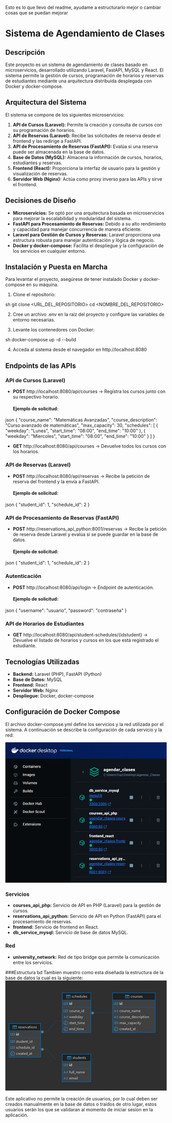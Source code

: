 Esto es lo que llevo del readme, ayudame a estructurarlo mejor o cambiar cosas que se puedan mejorar
# Sistema de Agendamiento de Clases

## Descripción
Este proyecto es un sistema de agendamiento de clases basado en microservicios, desarrollado utilizando Laravel, FastAPI, MySQL y React. El sistema permite la gestión de cursos, programación de horarios y reservas de estudiantes mediante una arquitectura distribuida desplegada con Docker y docker-compose.

## Arquitectura del Sistema
El sistema se compone de los siguientes microservicios:

1. **API de Cursos (Laravel):** Permite la creación y consulta de cursos con su programación de horarios.
2. **API de Reservas (Laravel):** Recibe las solicitudes de reserva desde el frontend y las redirige a FastAPI.
3. **API de Procesamiento de Reservas (FastAPI):** Evalúa si una reserva puede ser almacenada en la base de datos.
4. **Base de Datos (MySQL):** Almacena la información de cursos, horarios, estudiantes y reservas.
5. **Frontend (React):** Proporciona la interfaz de usuario para la gestión y visualización de reservas.
6. **Servidor Web (Nginx):** Actúa como proxy inverso para las APIs y sirve el frontend.

## Decisiones de Diseño
- **Microservicios:** Se optó por una arquitectura basada en microservicios para mejorar la escalabilidad y modularidad del sistema.
- **FastAPI para Procesamiento de Reservas:** Debido a su alto rendimiento y capacidad para manejar concurrencia de manera eficiente.
- **Laravel para Gestión de Cursos y Reservas:** Laravel proporciona una estructura robusta para manejar autenticación y lógica de negocio.
- **Docker y docker-compose:** Facilita el despliegue y la configuración de los servicios en cualquier entorno.

## Instalación y Puesta en Marcha
Para levantar el proyecto, asegúrese de tener instalado Docker y docker-compose en su máquina.

1. Clone el repositorio:
   
sh
   git clone <URL_DEL_REPOSITORIO>
   cd <NOMBRE_DEL_REPOSITORIO>


2. Cree un archivo .env en la raíz del proyecto y configure las variables de entorno necesarias.

3. Levante los contenedores con Docker:
   
sh
   docker-compose up -d --build


4. Acceda al sistema desde el navegador en http://localhost:8080

## Endpoints de las APIs

### API de Cursos (Laravel)
- **POST** http://localhost:8080/api/courses → Registra los cursos junto con su respectivo horario.
  #### Ejemplo de solicitud:
  
json
  {
    "course_name": "Matemáticas Avanzadas",
    "course_description": "Curso avanzado de matemáticas",
    "max_capacity": 30,
    "schedules": [
      {
        "weekday": "Lunes",
        "start_time": "08:00",
        "end_time": "10:00"
      },
      {
        "weekday": "Miercoles",
        "start_time": "08:00",
        "end_time": "10:00"
      }
    ]
  }


- **GET** http://localhost:8080/api/courses → Devuelve todos los cursos con los horarios.

### API de Reservas (Laravel)
- **POST** http://localhost:8080/api/reservas → Recibe la petición de reserva del frontend y la envía a FastAPI.
  #### Ejemplo de solicitud:
  
json
  {
    "student_id": 1,
    "schedule_id": 2
  }


### API de Procesamiento de Reservas (FastAPI)
- **POST** http://reservations_api_python:8001/reservas → Recibe la petición de reserva desde Laravel y evalúa si se puede guardar en la base de datos.
  #### Ejemplo de solicitud:
  
json
  {
    "student_id": 1,
    "schedule_id": 2
  }


### Autenticación
- **POST** http://localhost:8080/api/login → Endpoint de autenticación.
  #### Ejemplo de solicitud:
  
json
  {
    "username": "usuario",
    "password": "contraseña"
  }


### API de Horarios de Estudiantes
- **GET** http://localhost:8080/api/student-schedules/{idstudent} → Devuelve el listado de horarios y cursos en los que está registrado el estudiante.

## Tecnologías Utilizadas
- **Backend:** Laravel (PHP), FastAPI (Python)
- **Base de Datos:** MySQL
- **Frontend:** React
- **Servidor Web:** Nginx
- **Despliegue:** Docker, docker-compose

## Configuración de Docker Compose
El archivo docker-compose.yml define los servicios y la red utilizada por el sistema. A continuación se describe la configuración de cada servicio y la red:

![alt text](/Readme.images/Microservicios.png)

### Servicios
- **courses_api_php:** Servicio de API en PHP (Laravel) para la gestión de cursos.
- **reservations_api_python:** Servicio de API en Python (FastAPI) para el procesamiento de reservas.
- **frontend:** Servicio de frontend en React.
- **db_service_mysql:** Servicio de base de datos MySQL.

### Red
- **university_network:** Red de tipo bridge que permite la comunicación entre los servicios.


###Estructura bd
Tambien muestro como esta diseñada la estructura de la base de datos la cual es la siguiente:
![alt text](/Readme.images/EstructuraBD.png)

Este aplicativo no permite la creación de usuarios, por lo cual deben ser creados manualmente en la base de datos o traidos de otro lugar, estos usuarios serán los que se validaran al momento de iniciar sesion en la aplicación.